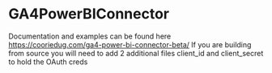 # GA4PowerBIConnector

Documentation and examples can be found here https://cooriedug.com/ga4-power-bi-connector-beta/
If you are building from source you will need to add 2 additional files client_id and client_secret to hold the OAuth creds 


